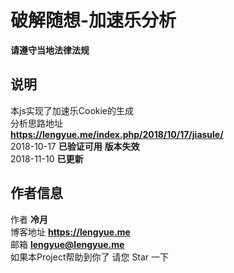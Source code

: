 # 破解随想-加速乐分析
**请遵守当地法律法规**  
## 说明
本js实现了加速乐Cookie的生成  
分析思路地址  
**https://lengyue.me/index.php/2018/10/17/jiasule/**  
2018-10-17 **已验证可用** **版本失效**  
2018-11-10 **已更新**  
## 作者信息
作者 **冷月**  
博客地址 **https://lengyue.me**  
邮箱 **lengyue@lengyue.me**  
如果本Project帮助到你了 请您 Star 一下  


